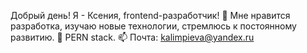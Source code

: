 Добрый день! Я - Ксения, frontend-разработчик!
👀 Мне нравится разработка, изучаю новые технологии, стремлюсь к постоянному развитию.
👾 PERN stack.
📫 Почта: kalimpieva@yandex.ru
